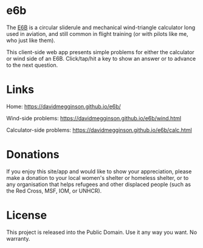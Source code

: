 e6b
===

The [E6B](https://en.wikipedia.org/wiki/E6B) is a circular sliderule and mechanical wind-triangle calculator long used in aviation, and still common in flight training (or with pilots like me, who just like them).

This client-side web app presents simple problems for either the calculator or wind side of an E6B. Click/tap/hit a key to show an answer or to advance to the next question.

# Links

Home: https://davidmegginson.github.io/e6b/

Wind-side problems: https://davidmegginson.github.io/e6b/wind.html

Calculator-side problems: https://davidmegginson.github.io/e6b/calc.html

# Donations

If you enjoy this site/app and would like to show your appreciation, please make a donation to your local women's shelter or homeless shelter, or to any organisation that helps refugees and other displaced people (such as the Red Cross, MSF, IOM, or UNHCR).

# License

This project is released into the Public Domain. Use it any way you want. No warranty.

